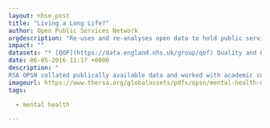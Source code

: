 ```yaml
---
layout: nhse_post
title: "Living a Long Life?"
author: Open Public Services Network
orgdescription: "Re-uses and re-analyses open data to hold public services to account and make it better understood by the public"
impact: ""
datasets: "* [QOF](https://data.england.nhs.uk/group/qof) Quality and Outcomes Framework data."
date: 06-05-2016 11:17 +0000
description: "
RSA OPSN collated publically available data and worked with academic colleagues at the University of Surrey to band CCGs based on the experiences of mental health service users in their area. RSA OPSN have banded them ‘low’, ‘as expected’ and ‘high’ based on our expected outcomes adjusted for population. While these bandings provide an important basis of understanding national trends and where particular attention is required, it is important to note whether ‘as expected’, ‘low’ or ‘high’, acros"
imageurl: https://www.thersa.org/globalassets/pdfs/opsn/mental-health-maps/maps_psych-therapies-w-logo-700.jpg
tags:

  - mental health

---
```


